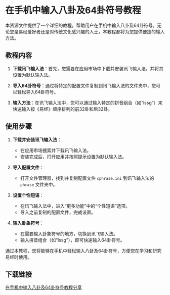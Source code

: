 # 在手机中输入八卦及64卦符号教程

本资源文件提供了一个详细的教程，帮助用户在手机中输入八卦及64卦符号。无论您是易经爱好者还是对传统文化感兴趣的人士，本教程都将为您提供便捷的输入方法。

## 教程内容

1. **下载讯飞输入法**：首先，您需要在应用市场中下载并安装讯飞输入法，并将其设置为默认输入法。

2. **导入64卦符号**：通过将特定的配置文件复制到讯飞输入法的文件夹中，您可以轻松导入64卦符号。

3. **输入方法**：在讯飞输入法中，您可以通过输入特定的拼音组合（如“lssg”）来快速输入按《易经》顺序排列的前32卦和后32卦。

## 使用步骤

1. **下载并安装讯飞输入法**：
   - 在应用市场搜索并下载讯飞输入法。
   - 安装完成后，打开应用并按照提示设置为默认输入法。

2. **导入配置文件**：
   - 打开文件管理器，找到并复制配置文件 `cphrase.ini` 到讯飞输入法的 `phrase` 文件夹中。

3. **设置个性短语**：
   - 在讯飞输入法中，进入“更多功能”中的“个性短语”选项。
   - 导入之前复制的配置文件，完成设置。

4. **输入卦象符号**：
   - 在需要输入卦象符号的地方，切换到讯飞输入法。
   - 输入拼音组合（如“lssg”），即可快速输入64卦符号。

通过本教程，您将能够在手机中轻松输入八卦及64卦符号，方便您在学习和研究易经时使用。

## 下载链接

[在手机中输入八卦及64卦符号教程分享](https://pan.quark.cn/s/df99ca1bcb84)